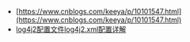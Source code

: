 - [https://www.cnblogs.com/keeya/p/10101547.html](https://www.cnblogs.com/keeya/p/10101547.html)
- [log4j2配置文件log4j2.xml配置详解](https://blog.csdn.net/thekenofDIS/article/details/80439776)